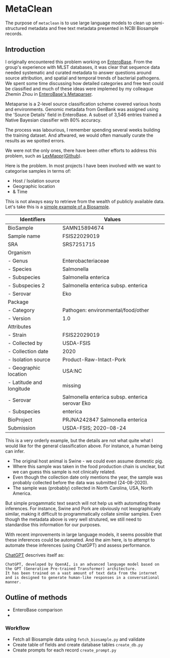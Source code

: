 # MetaClean

The purpose of `metaclean` is to use large language models to clean up semi-structured metadata 
and free text metadata presented in NCBI Biosample records. 

## Introduction

I originally encountered this problem working on [EnteroBase](https://enterobase.warwick.ac.uk/). 
From the group's experience with MLST databases, it was clear that sequence data needed systematic 
and curated metadata to answer questions around source attribution, and spatial and temporal trends
of bacterial pathogens. We spent some time discussing how detailed categories and free text could be 
classified and much of these ideas were implemed by my colleague Zhemin Zhou in [EnteroBase's Metaparser](doc/metaparser.md). 

Metaparse is a 2-level source classification scheme covered various hosts and environments. Genomic metadata 
from GenBank was assigned using the 'Source Details' field in EnteroBase. A subset of 3,546 entries trained 
a Native Bayesian classifier with 80% accuracy.

The process was labourious, I remember spending several weeks building the training dataset. And aftwared, 
we would often manually curate the results as we spotted errors.

We were not the only ones, there have been other efforts to address this problem, such as [LexMappr](https://www.cineca-project.eu/blog-all/lexmapr-a-rule-based-text-mining-tool-for-ontology-term-mapping-and-classification)([Github](https://github.com/Public-Health-Bioinformatics/LexMapr)).

Here is the problem. In most projects I have been involved with we want to categorise samples in terms of:

* Host / Isolation source
* Geographic location
* & Time

This is not always easy to retrieve from the wealth of publicly available data. 
Let's take this is a [simple example of a Biosample](https://www.ncbi.nlm.nih.gov/biosample/SAMN15894674). 

| Identifiers    |  Values                            |
|----------------|------------------------------------|
| BioSample      | SAMN15894674                       |
| Sample name    | FSIS22029019                       |
| SRA            | SRS7251715                         |
| Organism       |                                    |
| - Genus        | Enterobacteriaceae                  |
| - Species      | Salmonella                         |
| - Subspecies   | Salmonella enterica                |
| - Subspecies 2 | Salmonella enterica subsp. enterica |
| - Serovar      | Eko                                |
| Package        |                                    |
| - Category     | Pathogen: environmental/food/other |
| - Version      | 1.0                                |
| Attributes     |                                    |
| - Strain       | FSIS22029019                       |
| - Collected by | USDA-FSIS                          |
| - Collection date | 2020                           |
| - Isolation source | Product-Raw-Intact-Pork         |
| - Geographic location | USA:NC                    |
| - Latitude and longitude | missing                |
| - Serovar      | Salmonella enterica subsp. enterica serovar Eko |
| - Subspecies   | enterica                           |
| BioProject     | PRJNA242847 Salmonella enterica    |
| Submission     | USDA-FSIS; 2020-08-24              |

This is a very orderly example, but the details are not what quite what I would like for the general classification above.
For instance, a human being can infer. 

* The original host animal is Swine - we could even assume domestic pig. 
* Where this sample was taken in the food production chain is unclear, but we can guess this sample is not clinically related. 
* Even though the collection date only mentions the year, the sample was probably collected before the data was submitted (24-08-2020).
* The sample was (probably) collected in North Carolina, USA, North America. 

But simple progammatic text search will not help us with automating these inferences. For instance, Swine and Pork are obviously 
not lexographically similar, making it difficult to programmatically collate similar samples. Even though the metadata above is 
very well strutured, we still need to standardise this information for our purposes. 

With recent improvements in large language models, it seems possible that these inferences could be automated. And the aim here, is
to attempt to automate these inferences (using ChatGPT) and assess performance. 

[ChatGPT](https://chat.openai.com/) descrives itself as:
```
ChatGPT, developed by OpenAI, is an advanced language model based on the GPT (Generative Pre-trained Transformer) architecture. 
It has been trained on a vast amount of text data from the internet and is designed to generate human-like responses in a conversational manner. 
```

## Outline of methods

* EnteroBase comparison 
* 





### Workflow 

* Fetch all Biosample data using `fetch_biosample.py` and validate 
* Create table of fields and create database tables `create_db.py`
* Create prompts for each record `create_prompt.py`


